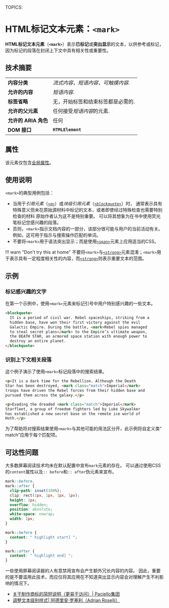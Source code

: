 TOPICS: <mark>

# HTML标记文本元素：`<mark>`

**HTML标记文本元素**（**`<mark>`**）表示**已标记**或**突出显示**的文本，以供参考或标记，因为标记的段落在封闭上下文中具有相关性或重要性。

## 技术摘要

|  |  |
| :-- | :-- |
| **内容分类** | *流式内容*，*短语内容*，*可触摸内容*. |
| **允许的内容** | *短语内容*. |
| **标签省略** | 无，开始标签和结束标签都是必需的. |
| **允许的父元素** | 任何接受*短语内容*的元素. |
| **允许的 ARIA 角色** | 任何 |
| **DOM 接口** | **`HTMLElement`** |

## 属性

该元素仅包含[全局属性](/zh-hans/webfrontend/HTML_Global_Attributes)。

## 使用说明

`<mark>`的典型用例包括：

- 当用于*引用元素*（*[`<q>`](/zh-hans/webfrontend/<q>)*）或*块级引用元素*（*[`<blockquote>`](/zh-hans/webfrontend/<blockquote>)*）时，
通常表示具有特殊意义但未在原始源材料中标记的文本，或者即使经过特殊检查也需要特别检查的材料 原始作者认为这不是特别重要。 可以将其想象为在书中使用荧光笔标记您感兴趣的段落。
- 否则，`<mark>`指示文档内容的一部分，该部分很可能与用户的当前活动有关。 例如，这可用于指示与搜索操作匹配的单词。
- 不要将`<mark>`用于语法突出显示；而是使用[`<span>`](/zh-hans/webfrontend/<span>)元素上应用适当的CSS。

!!! warn "Don't try this at home"
    不要将`<mark>`与[`<strong>`](/zh-hans/webfrontend/<strong>)元素混淆；`<mark>`用于表示具有一定程度相关性的内容，而[`<strong>`](/zh-hans/webfrontend/<strong>)则表示重要文本的范围。

## 示例

### 标记感兴趣的文字

在第一个示例中，使用`<mark>`元素来标记引号中用户特别感兴趣的一些文本。

```html
<blockquote>
  It is a period of civil war. Rebel spaceships, striking from a
  hidden base, have won their first victory against the evil
  Galactic Empire. During the battle, <mark>Rebel spies managed
  to steal secret plans</mark> to the Empire’s ultimate weapon,
  the DEATH STAR, an armored space station with enough power to
  destroy an entire planet.
</blockquote>
```

### 识别上下文相关段落

这个例子演示了使用`<mark>`标记段落中的搜索结果。

```html
<p>It is a dark time for the Rebellion. Although the Death
Star has been destroyed, <mark class="match">Imperial</mark>
troops have driven the Rebel forces from their hidden base and
pursued them across the galaxy.</p>

<p>Evading the dreaded <mark class="match">Imperial</mark>
Starfleet, a group of freedom fighters led by Luke Skywalker
has established a new secret base on the remote ice world of
Hoth.</p>
```

为了帮助将对搜索结果使用`<mark>`与其他可能的用法区分开，此示例将自定义类“ match”应用于每个匹配项。

## 可达性问题

大多数屏幕阅读技术均未在默认配置中宣布`mark`元素的存在。 可以通过使用CSS的`content`属性以及`:: before`和`:: after`伪元素来宣布。

```css
mark::before,
mark::after {
  clip-path: inset(100%);
  clip: rect(1px, 1px, 1px, 1px);
  height: 1px;
  overflow: hidden;
  position: absolute;
  white-space: nowrap;
  width: 1px;
}

mark::before {
  content: " highlight start] ";
}

mark::after {
  content: " highlight end] ";
}
```

一些使用屏幕阅读器的人有意禁用宣布会产生额外冗长内容的内容。 因此，重要的是不要滥用此技术，而应仅将其应用在不知道突出显示内容会对理解产生不利影响的情况下。

- [关于制作商标的简短说明（更易于访问）| Paciello集团](https://developer.paciellogroup.com/blog/2017/12/short-note-on-making-your-mark-more-accessible/)
- [调整文本级别样式| 阿德里安·罗塞利（Adrian Roselli）](http://adrianroselli.com/2017/12/tweaking-text-level-styles.html)
